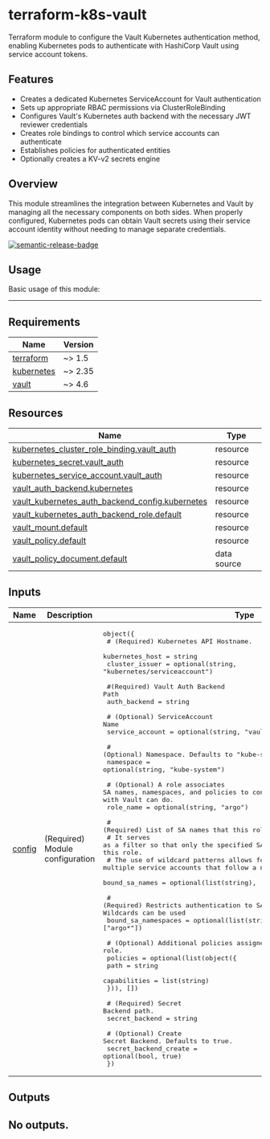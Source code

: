 # terraform-k8s-vault

Terraform module to configure the Vault Kubernetes authentication method, enabling Kubernetes pods to authenticate with HashiCorp Vault using service account tokens.

## Features

- Creates a dedicated Kubernetes ServiceAccount for Vault authentication
- Sets up appropriate RBAC permissions via ClusterRoleBinding
- Configures Vault's Kubernetes auth backend with the necessary JWT reviewer credentials
- Creates role bindings to control which service accounts can authenticate
- Establishes policies for authenticated entities
- Optionally creates a KV-v2 secrets engine

## Overview

This module streamlines the integration between Kubernetes and Vault by managing all the necessary components on both sides. When properly configured, Kubernetes pods can obtain Vault secrets using their service account identity without needing to manage separate credentials.

<!-- BEGIN_TF_DOCS -->
[![semantic-release-badge]][semantic-release]

## Usage

Basic usage of this module:

---
## Requirements

| Name | Version |
|------|---------|
| <a name="requirement_terraform"></a> [terraform](#requirement\_terraform) | ~> 1.5 |
| <a name="requirement_kubernetes"></a> [kubernetes](#requirement\_kubernetes) | ~> 2.35 |
| <a name="requirement_vault"></a> [vault](#requirement\_vault) | ~> 4.6 |
## Resources

| Name | Type |
|------|------|
| [kubernetes_cluster_role_binding.vault_auth](https://registry.terraform.io/providers/hashicorp/kubernetes/latest/docs/resources/cluster_role_binding) | resource |
| [kubernetes_secret.vault_auth](https://registry.terraform.io/providers/hashicorp/kubernetes/latest/docs/resources/secret) | resource |
| [kubernetes_service_account.vault_auth](https://registry.terraform.io/providers/hashicorp/kubernetes/latest/docs/resources/service_account) | resource |
| [vault_auth_backend.kubernetes](https://registry.terraform.io/providers/hashicorp/vault/latest/docs/resources/auth_backend) | resource |
| [vault_kubernetes_auth_backend_config.kubernetes](https://registry.terraform.io/providers/hashicorp/vault/latest/docs/resources/kubernetes_auth_backend_config) | resource |
| [vault_kubernetes_auth_backend_role.default](https://registry.terraform.io/providers/hashicorp/vault/latest/docs/resources/kubernetes_auth_backend_role) | resource |
| [vault_mount.default](https://registry.terraform.io/providers/hashicorp/vault/latest/docs/resources/mount) | resource |
| [vault_policy.default](https://registry.terraform.io/providers/hashicorp/vault/latest/docs/resources/policy) | resource |
| [vault_policy_document.default](https://registry.terraform.io/providers/hashicorp/vault/latest/docs/data-sources/policy_document) | data source |
## Inputs

| Name | Description | Type | Default | Required |
|------|-------------|------|---------|:--------:|
| <a name="input_config"></a> [config](#input\_config) | (Required) Module configuration | <pre>object({<br/>    # (Required) Kubernetes API Hostname.<br/>    kubernetes_host = string<br/>    cluster_issuer  = optional(string, "kubernetes/serviceaccount")<br/><br/>    #(Required) Vault Auth Backend Path<br/>    auth_backend = string<br/><br/>    # (Optional) ServiceAccount Name<br/>    service_account = optional(string, "vault-auth")<br/><br/>    # (Optional) Namespace. Defaults to "kube-system".<br/>    namespace = optional(string, "kube-system")<br/><br/>    # (Optional) A role associates SA names, namespaces, and policies to control what the SA authenticating with Vault can do.<br/>    role_name = optional(string, "argo")<br/><br/>    # (Required) List of SA names that this role is bound to.<br/>    # It serves as a filter so that only the specified SA are able to authenticate under this role.<br/>    # The use of wildcard patterns allows for matching multiple service accounts that follow a naming convention.<br/>    bound_sa_names = optional(list(string), ["argo*"])<br/><br/>    # (Required) Restricts authentication to SA in the specified namespaces. Wildcards can be used<br/>    bound_sa_namespaces = optional(list(string), ["argo*"])<br/><br/>    # (Optional) Additional policies assigned to this role.<br/>    policies = optional(list(object({<br/>      path         = string<br/>      capabilities = list(string)<br/>    })), [])<br/><br/>    # (Required) Secret Backend path.<br/>    secret_backend = string<br/><br/>    # (Optional) Create Secret Backend. Defaults to true.<br/>    secret_backend_create = optional(bool, true)<br/>  })</pre> | n/a | yes |
## Outputs

No outputs.
---
[semantic-release-badge]: https://img.shields.io/badge/%20%20%F0%9F%93%A6%F0%9F%9A%80-semantic--release-e10079.svg
[conventional-commits]: https://www.conventionalcommits.org/
[semantic-release]: https://semantic-release.gitbook.io
[semantic-release-badge]: https://img.shields.io/badge/%20%20%F0%9F%93%A6%F0%9F%9A%80-semantic--release-e10079.svg
[vscode-conventional-commits]: https://marketplace.visualstudio.com/items?itemName=vivaxy.vscode-conventional-commits
<!-- END_TF_DOCS -->
